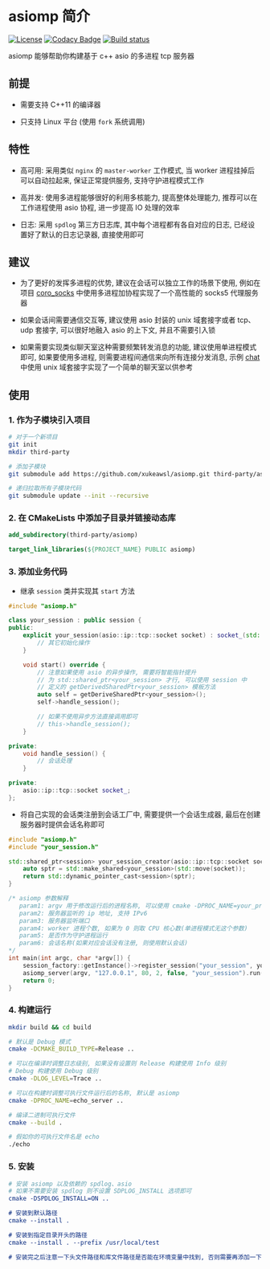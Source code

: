 # asiomp 简介

[![License](https://img.shields.io/npm/l/mithril.svg)](https://github.com/xukeawsl/asiomp/blob/master/LICENSE)
[![Codacy Badge](https://app.codacy.com/project/badge/Grade/23ca8b88cf7f4fe2bc3a4e870d5f795f)](https://app.codacy.com/gh/xukeawsl/asiomp/dashboard?utm_source=gh&utm_medium=referral&utm_content=&utm_campaign=Badge_grade)
[![Build status](https://ci.appveyor.com/api/projects/status/5epf5t4t8c1wqax4?svg=true)](https://ci.appveyor.com/project/xukeawsl/asiomp)

asiomp 能够帮助你构建基于 c++ asio 的多进程 tcp 服务器

## 前提

* 需要支持 C++11 的编译器

* 只支持 Linux 平台 (使用 `fork` 系统调用)

## 特性

* 高可用: 采用类似 `nginx` 的 `master-worker` 工作模式, 当 worker 进程挂掉后可以自动拉起来, 保证正常提供服务, 支持守护进程模式工作

* 高并发: 使用多进程能够很好的利用多核能力, 提高整体处理能力, 推荐可以在工作进程使用 asio 协程, 进一步提高 IO 处理的效率

* 日志: 采用 `spdlog` 第三方日志库, 其中每个进程都有各自对应的日志, 已经设置好了默认的日志记录器, 直接使用即可

## 建议

* 为了更好的发挥多进程的优势, 建议在会话可以独立工作的场景下使用, 例如在项目 [coro_socks](https://github.com/xukeawsl/coro_socks) 中使用多进程加协程实现了一个高性能的 socks5 代理服务器

* 如果会话间需要通信交互等, 建议使用 asio 封装的 unix 域套接字或者 tcp、udp 套接字, 可以很好地融入 asio 的上下文, 并且不需要引入锁

* 如果需要实现类似聊天室这种需要频繁转发消息的功能, 建议使用单进程模式即可, 如果要使用多进程, 则需要进程间通信来向所有连接分发消息, 示例 [chat](https://github.com/xukeawsl/asiomp/tree/master/example/chat) 中使用 unix 域套接字实现了一个简单的聊天室以供参考

## 使用

### 1. 作为子模块引入项目

```bash
# 对于一个新项目
git init
mkdir third-party

# 添加子模块
git submodule add https://github.com/xukeawsl/asiomp.git third-party/asiomp

# 递归拉取所有子模块代码
git submodule update --init --recursive
```

### 2. 在 CMakeLists 中添加子目录并链接动态库

```cmake
add_subdirectory(third-party/asiomp)

target_link_libraries(${PROJECT_NAME} PUBLIC asiomp)
```

### 3. 添加业务代码

* 继承 `session` 类并实现其 `start` 方法

```cpp
#include "asiomp.h"

class your_session : public session {
public:
    explicit your_session(asio::ip::tcp::socket socket) : socket_(std::move(socket)) {
        // 其它初始化操作
    }

    void start() override {
        // 注意如果使用 asio 的异步操作, 需要将智能指针提升
        // 为 std::shared_ptr<your_session> 才行, 可以使用 session 中
        // 定义的 getDerivedSharedPtr<your_session> 模板方法
        auto self = getDeriveSharedPtr<your_session>();
        self->handle_session();

        // 如果不使用异步方法直接调用即可
        // this->handle_session();
    }

private:
    void handle_session() {
        // 会话处理
    }

private:
    asio::ip::tcp::socket socket_;
};
```

* 将自己实现的会话类注册到会话工厂中, 需要提供一个会话生成器, 最后在创建服务器时提供会话名称即可

```cpp
#include "asiomp.h"
#include "your_session.h"

std::shared_ptr<session> your_session_creator(asio::ip::tcp::socket socket) {
    auto sptr = std::make_shared<your_session>(std::move(socket));
    return std::dynamic_pointer_cast<session>(sptr);
}

/* asiomp 参数解释
   param1: argv 用于修改运行后的进程名称, 可以使用 cmake -DPROC_NAME=your_proc_name 设置
   param2: 服务器监听的 ip 地址, 支持 IPv6
   param3: 服务器监听端口
   param4: worker 进程个数, 如果为 0 则取 CPU 核心数(单进程模式无这个参数)
   param5: 是否作为守护进程运行
   param6: 会话名称(如果对应会话没有注册, 则使用默认会话)
*/
int main(int argc, char *argv[]) {
    session_factory::getInstance()->register_session("your_session", your_session_creator);
    asiomp_server(argv, "127.0.0.1", 80, 2, false, "your_session").run();
    return 0;
}
```

### 4. 构建运行

```bash
mkdir build && cd build

# 默认是 Debug 模式
cmake -DCMAKE_BUILD_TYPE=Release ..

# 可以在编译时调整日志级别, 如果没有设置则 Release 构建使用 Info 级别
# Debug 构建使用 Debug 级别
cmake -DLOG_LEVEL=Trace ..

# 可以在构建时调整可执行文件运行后的名称, 默认是 asiomp
cmake -DPROC_NAME=echo_server ..

# 编译二进制可执行文件
cmake --build .

# 假如你的可执行文件名是 echo
./echo
```

### 5. 安装

```cmake
# 安装 asiomp 以及依赖的 spdlog、asio
# 如果不需要安装 spdlog 则不设置 SDPLOG_INSTALL 选项即可
cmake -DSPDLOG_INSTALL=ON ..

# 安装到默认路径
cmake --install .

# 安装到指定目录开头的路径
cmake --install . --prefix /usr/local/test

# 安装完之后注意一下头文件路径和库文件路径是否能在环境变量中找到, 否则需要再添加一下环境变量
```